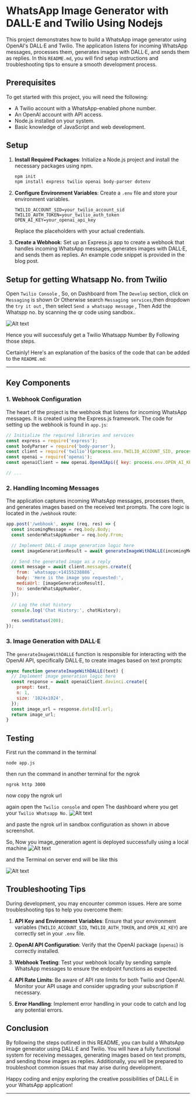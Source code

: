 # WhatsApp Image Generator with DALL·E and Twilio Using Nodejs

This project demonstrates how to build a WhatsApp image generator using OpenAI's DALL·E and Twilio. The application listens for incoming WhatsApp messages, processes them, generates images with DALL·E, and sends them as replies. In this `README.md`, you will find setup instructions and troubleshooting tips to ensure a smooth development process.

## Prerequisites

To get started with this project, you will need the following:

- A Twilio account with a WhatsApp-enabled phone number.
- An OpenAI account with API access.
- Node.js installed on your system.
- Basic knowledge of JavaScript and web development.

## Setup

1. **Install Required Packages**: Initialize a Node.js project and install the necessary packages using npm.

   ```bash
   npm init
   npm install express twilio openai body-parser dotenv
   ```

2. **Configure Environment Variables**: Create a `.env` file and store your environment variables.

   ```
   TWILIO_ACCOUNT_SID=your_twilio_account_sid
   TWILIO_AUTH_TOKEN=your_twilio_auth_token
   OPEN_AI_KEY=your_openai_api_key
   ```

   Replace the placeholders with your actual credentials.

3. **Create a Webhook**: Set up an Express.js app to create a webhook that handles incoming WhatsApp messages, generates images with DALL·E, and sends them as replies. An example code snippet is provided in the blog post.

## Setup for getting Whatsapp No. from Twilio 

Open `Twilio Console` , So, on Dashboard from The `Develop` section, click on `Messaging` is shown Or Otherwise search `Messaging services`,then dropdown the `try it out` , then select `Send a whatsapp message` , Then Add the Whatspp no. by scanning the qr code using sandbox..

![Alt text](<assets/Screenshot 2023-10-19 220831.png>)

Hence you will successfuly get a Twilio Whatsapp Number By Following those steps.

Certainly! Here's an explanation of the basics of the code that can be added to the `README.md`:

---
## Key Components

### 1. Webhook Configuration

The heart of the project is the webhook that listens for incoming WhatsApp messages. It is created using the Express.js framework. The code for setting up the webhook is found in `app.js`:

```javascript
// Initialize the required libraries and services
const express = require('express');
const bodyParser = require('body-parser');
const client = require('twilio')(process.env.TWILIO_ACCOUNT_SID, process.env.TWILIO_AUTH_TOKEN);
const openai = require('openai');
const openaiClient = new openai.OpenAIApi({ key: process.env.OPEN_AI_KEY });

// ...
```

### 2. Handling Incoming Messages

The application captures incoming WhatsApp messages, processes them, and generates images based on the received text prompts. The core logic is located in the `/webhook` route:

```javascript
app.post('/webhook', async (req, res) => {
  const incomingMessage = req.body.Body;
  const senderWhatsAppNumber = req.body.From;

  // Implement DALL·E image generation logic here
  const imageGenerationResult = await generateImageWithDALLE(incomingMessage);

  // Send the generated image as a reply
  const message = await client.messages.create({
    from: `whatsapp:+14155238886`,
    body: 'Here is the image you requested:',
    mediaUrl: [imageGenerationResult],
    to: senderWhatsAppNumber,
  });

  // Log the chat history
  console.log('Chat History:', chatHistory);

  res.sendStatus(200);
});
```

### 3. Image Generation with DALL·E

The `generateImageWithDALLE` function is responsible for interacting with the OpenAI API, specifically DALL·E, to create images based on text prompts:

```javascript
async function generateImageWithDALLE(text) {
  // Implement image generation logic here
  const response = await openaiClient.davinci.create({
    prompt: text,
    n: 1,
    size: '1024x1024',
  });
  const image_url = response.data[0].url;
  return image_url;
}
```

## Testing

First run the command in the terminal
```
node app.js
```
then run the command in another terminal for the ngrok 
```
ngrok http 3000

```
now copy the ngrok url


again open the `Twilio console` and open The dashboard where you get your `Twilio Whatsapp No.`
 ![Alt text](assets/sandbox_whatsapp.png)

and paste the ngrok url in sandbox configuration as shown in above screenshot.

So, Now you image_generation agent is deployed successfully using a local machine
![Alt text](assets/Screen_output.png)

and the Terminal on server end will be like this

![Alt text](assets/terminal_output.png)



## Troubleshooting Tips

During development, you may encounter common issues. Here are some troubleshooting tips to help you overcome them:

1. **API Key and Environment Variables**: Ensure that your environment variables (`TWILIO_ACCOUNT_SID`, `TWILIO_AUTH_TOKEN`, and `OPEN_AI_KEY`) are correctly set in your `.env` file.

2. **OpenAI API Configuration**: Verify that the OpenAI package (`openai`) is correctly installed.

3. **Webhook Testing**: Test your webhook locally by sending sample WhatsApp messages to ensure the endpoint functions as expected.

4. **API Rate Limits**: Be aware of API rate limits for both Twilio and OpenAI. Monitor your API usage and consider upgrading your subscription if necessary.

5. **Error Handling**: Implement error handling in your code to catch and log any potential errors.

## Conclusion

By following the steps outlined in this README, you can build a WhatsApp image generator using DALL·E and Twilio. You will have a fully functional system for receiving messages, generating images based on text prompts, and sending those images as replies. Additionally, you will be prepared to troubleshoot common issues that may arise during development.

Happy coding and enjoy exploring the creative possibilities of DALL·E in your WhatsApp application!

---
